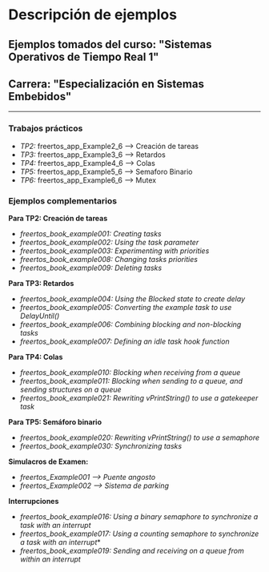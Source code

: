 # Descripción de ejemplos

## Ejemplos tomados del curso: "Sistemas Operativos de Tiempo Real 1"  
## Carrera: "Especialización en Sistemas Embebidos"  

***

### Trabajos prácticos  

- *TP2:* freertos_app_Example2_6 --> Creación de tareas  
- *TP3:* freertos_app_Example3_6 --> Retardos  
- *TP4:* freertos_app_Example4_6 --> Colas  
- *TP5:* freertos_app_Example5_6 --> Semaforo Binario  
- *TP6:* freertos_app_Example6_6 --> Mutex  

### Ejemplos complementarios  

**Para TP2: Creación de tareas**  
- *freertos_book_example001: Creating tasks*  
- *freertos_book_example002: Using the task parameter*  
- *freertos_book_example003: Experimenting with priorities*  
- *freertos_book_example008: Changing tasks priorities*  
- *freertos_book_example009: Deleting tasks*  

**Para TP3: Retardos**  
- *freertos_book_example004: Using the Blocked state to create delay*  
- *freertos_book_example005: Converting the example task to use DelayUntil()*  
- *freertos_book_example006: Combining blocking and non-blocking tasks*  
- *freertos_book_example007: Defining an idle task hook function*  

**Para TP4: Colas**  
- *freertos_book_example010: Blocking when receiving from a queue*  
- *freertos_book_example011: Blocking when sending to a queue, and sending structures on a queue*  
- *freertos_book_example021: Rewriting vPrintString() to use a gatekeeper task*  

**Para TP5: Semáforo binario**  
- *freertos_book_example020: Rewriting vPrintString() to use a semaphore*  
- *freertos_book_example030: Synchronizing tasks*  

**Simulacros de Examen:**  
- *freertos_Example001 --> Puente angosto*  
- *freertos_Example002 --> Sistema de parking*  

**Interrupciones**  
- *freertos_book_example016: Using a binary semaphore to synchronize a task with an interrupt*  
- *freertos_book_example017: Using a counting semaphore to synchronize a task with an interrupt**  
- *freertos_book_example019: Sending and receiving on a queue from within an interrupt*  